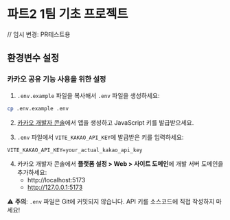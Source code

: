 # 파트2 1팀 기초 프로젝트
// 임시 변경: PR테스트용 

## 환경변수 설정

### 카카오 공유 기능 사용을 위한 설정

1. `.env.example` 파일을 복사해서 `.env` 파일을 생성하세요:
```bash
cp .env.example .env
```

2. [카카오 개발자 콘솔](https://developers.kakao.com/console/app)에서 앱을 생성하고 JavaScript 키를 발급받으세요.

3. `.env` 파일에서 `VITE_KAKAO_API_KEY`에 발급받은 키를 입력하세요:
```env
VITE_KAKAO_API_KEY=your_actual_kakao_api_key
```

4. 카카오 개발자 콘솔에서 **플랫폼 설정 > Web > 사이트 도메인**에 개발 서버 도메인을 추가하세요:
   - http://localhost:5173
   - http://127.0.0.1:5173

⚠️ **주의**: `.env` 파일은 Git에 커밋되지 않습니다. API 키를 소스코드에 직접 작성하지 마세요!
